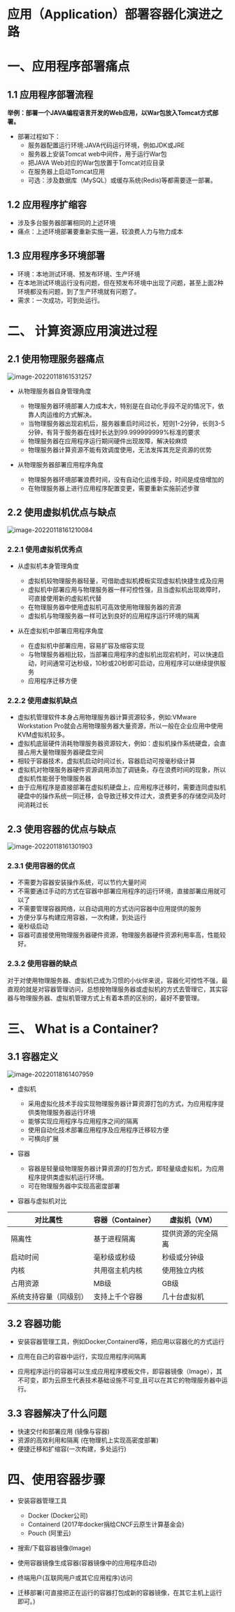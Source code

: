 # 应用（Application）部署容器化演进之路

# 一、应用程序部署痛点

## 1.1 应用程序部署流程

**举例：部署一个JAVA编程语言开发的Web应用，以War包放入Tomcat方式部署。**

- 部署过程如下：
  - 服务器配置运行环境:JAVA代码运行环境，例如JDK或JRE
  - 服务器上安装Tomcat web中间件，用于运行War包
  - 把JAVA Web对应的War包放置于Tomcat对应目录
  - 在服务器上启动Tomcat应用
  - 可选：涉及数据库（MySQL）或缓存系统(Redis)等都需要逐一部署。



## 1.2 应用程序扩缩容

- 涉及多台服务器部署相同的上述环境
- 痛点：上述环境部署要重新实施一遍，较浪费人力与物力成本



## 1.3 应用程序多环境部署

- 环境：本地测试环境、预发布环境、生产环境
- 在本地测试环境运行没有问题，但在预发布环境中出现了问题，甚至上面2种环境都没有问题，到了生产环境就有问题了。
- 需求：一次成功，可到处运行。



# 二、 计算资源应用演进过程

## 2.1 使用物理服务器痛点



![image-20220118161531257](应用（APP）部署容器化演进之路.assets/image-20220118161531257.png)



- 从物理服务器自身管理角度

  - 物理服务器环境部署人力成本大，特别是在自动化手段不足的情况下，依靠人肉运维的方式解决。
  - 当物理服务器出现宕机后，服务器重启时间过长，短则1-2分钟，长则3-5分钟，有背于服务器在线时长达到99.999999999%标准的要求
  - 物理服务器在应用程序运行期间硬件出现故障，解决较麻烦
  - 物理服务器计算资源不能有效调度使用，无法发挥其充足资源的优势

  

- 从物理服务器部署应用程序角度

  - 物理服务器环境部署浪费时间，没有自动化运维手段，时间是成倍增加的
  - 在物理服务器上进行应用程序配置变更，需要重新实施前述步骤



## 2.2 使用虚拟机优点与缺点



![image-20220118161210084](应用（APP）部署容器化演进之路.assets/image-20220118161210084.png)



### 2.2.1 使用虚拟机优秀点

- 从虚拟机本身管理角度
  - 虚拟机较物理服务器轻量，可借助虚拟机模板实现虚拟机快捷生成及应用
  - 虚拟机中部署应用与物理服务器一样可控性强，且当虚拟机出现故障时，可直接使用新的虚拟机代替
  - 在物理服务器中使用虚拟机可高效使用物理服务器的资源
  - 虚拟机与物理服务器一样可达到良好的应用程序运行环境的隔离

- 从在虚拟机中部署应用程序角度
  - 在虚拟机中部署应用，容易扩容及缩容实现
  - 与物理服务器相比较，当部署应用程序的虚拟机出现宕机时，可以快速启动，时间通常可达秒级，10秒或20秒即可启动，应用程序可以继续提供服务
  - 应用程序迁移方便



### 2.2.2 使用虚拟机缺点

- 虚拟机管理软件本身占用物理服务器计算资源较多，例如:VMware Workstation Pro就会占用物理服务器大量资源，所以一般在企业应用中使用KVM虚拟机较多。
- 虚拟机底层硬件消耗物理服务器资源较大，例如：虚拟机操作系统硬盘，会直接占用大量物理服务器硬盘空间
- 相较于容器技术，虚拟机启动时间过长，容器启动可按毫秒级计算
- 虚拟机对物理服务器硬件资源调用添加了调链条，存在浪费时间的现象，所以虚拟机性能弱于物理服务器
- 由于应用程序是直接部署在虚拟机硬盘上，应用程序迁移时，需要连同虚拟机硬盘中的操作系统一同迁移，会导致迁移文件过大，浪费更多的存储空间及时间消耗过长



## 2.3 使用容器的优点与缺点

![image-20220118161301903](应用（APP）部署容器化演进之路.assets/image-20220118161301903.png)



### 2.3.1 使用容器的优点

- 不需要为容器安装操作系统，可以节约大量时间
- 不需要通过手动的方式在容器中部署应用程序的运行环境，直接部署应用就可以了
- 不需要管理容器网络，以自动调用的方式访问容器中应用提供的服务
- 方便分享与构建应用容器，一次构建，到处运行
- 毫秒级启动
- 容器可直接使用物理服务器硬件资源，物理服务器硬件资源利用率高，性能较好。



### 2.3.2 使用容器的缺点

对于对使用物理服务器、虚拟机已成为习惯的小伙伴来说，容器化可控性不强，最直观的就是对容器管理访问，总想按物理服务器或虚拟机的方式去管理它，其实容器与物理服务器、虚拟机管理方式上有着本质的区别的，最好不要管理。



# 三、 What is a Container?

## 3.1 容器定义

![image-20220118161407959](应用（APP）部署容器化演进之路.assets/image-20220118161407959.png)



- 虚拟机
  - 采用虚拟化技术手段实现物理服务器计算资源打包的方式，为应用程序提供类物理服务器运行环境
  - 能够实现应用程序与应用程序之间的隔离
  - 使用自动化技术部署应用程序及应用程序迁移较方便
  - 可横向扩展
- 容器
  - 容器是轻量级物理服务器计算资源的打包方式，即轻量级虚拟机，为应用程序提供类虚拟机运行环境。
  - 可在物理服务器中实现高密度部署



- 容器与虚拟机对比



| 对比属性               | 容器（Container） | 虚拟机（VM）       |
| ---------------------- | ----------------- | ------------------ |
| 隔离性                 | 基于进程隔离      | 提供资源的完全隔离 |
| 启动时间               | 毫秒级或秒级      | 秒级或分钟级       |
| 内核                   | 共用宿主机内核    | 使用独立内核       |
| 占用资源               | MB级              | GB级               |
| 系统支持容量（同级别） | 支持上千个容器    | 几十台虚拟机       |



## 3.2 容器功能

- 安装容器管理工具，例如Docker,Containerd等，把应用以容器化的方式运行

- 应用在自己的容器中运行，实现应用程序间隔离

- 应用程序运行的容器可以生成应用程序模板文件，即容器镜像（Image），其不可变，即为云原生代表技术基础设施不可变,且可以在其它的物理服务器中运行。

  



## 3.3 容器解决了什么问题

- 快速交付和部署应用 (镜像与容器)
- 资源的高效利用和隔离 (在物理机上实现高密度部署)
- 便捷迁移和扩缩容(一次构建，多处运行)



# 四、使用容器步骤

- 安装容器管理工具 
  - Docker   (Docker公司)
  - Containerd  (2017年docker捐给CNCF云原生计算基金会)
  - Pouch  (阿里云)

- 搜索/下载容器镜像(Image)
- 使用容器镜像生成容器(容器镜像中的应用程序启动)
- 终端用户(互联网用户或其它应用程序)访问
- 迁移部署(可直接把正在运行的容器打包成新的容器镜像，在其它主机上运行即可。)



